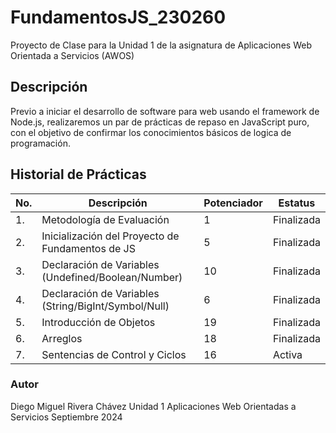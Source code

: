 # FundamentosJS_230260
Proyecto de Clase para la Unidad 1 de la asignatura de Aplicaciones Web Orientada a Servicios (AWOS)

## Descripción
Previo a iniciar el desarrollo de software para web usando el framework de Node.js, realizaremos un par de prácticas de repaso en JavaScript puro, con el objetivo de confirmar los conocimientos básicos de logica de programación.

## Historial de Prácticas

|No.|Descripción|Potenciador|Estatus|
|--|--|--|--|
|1.|Metodología de Evaluación|1|Finalizada|
|2.|Inicialización del Proyecto de Fundamentos de JS|5|Finalizada|
|3.|Declaración de Variables (Undefined/Boolean/Number)|10|Finalizada|
|4.|Declaración de Variables (String/BigInt/Symbol/Null)|6|Finalizada|
|5.|Introducción de Objetos|19|Finalizada|
|6.|Arreglos|18|Finalizada|
|7.|Sentencias de Control y Ciclos|16|Activa|

### Autor
Diego Miguel Rivera Chávez
Unidad 1
Aplicaciones Web Orientadas a Servicios
Septiembre 2024